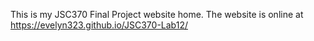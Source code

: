 This is my JSC370 Final Project website home. The website is online at https://evelyn323.github.io/JSC370-Lab12/